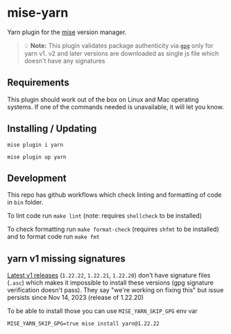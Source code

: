 # mise-yarn

Yarn plugin for the [mise](https://mise.jdx.dev/) version manager.

> 💡 **Note:** This plugin validates package authenticity via [`gpg`](https://www.openpgp.org/) only for yarn v1.
> v2 and later versions are downloaded as single js file which doesn't have any signatures

## Requirements

This plugin should work out of the box on Linux and Mac operating systems.
If one of the commands needed is unavailable, it will let you know.

## Installing / Updating

```
mise plugin i yarn
```

```
mise plugin up yarn
```

## Development

This repo has github workflows which check linting and formatting of code in `bin` folder.

To lint code run `make lint` (note: requires `shellcheck` to be installed)

To check formatting run `make format-check` (requires `shfmt` to be installed) and to format code run `make fmt`

## yarn v1 missing signatures

[Latest v1 releases](https://github.com/yarnpkg/yarn/releases/) (`1.22.22`, `1.22.21`, `1.22.20`) don't have signature files (`.asc`) which makes it impossible to install these versions (gpg signature verification doesn't pass). They say "we're working on fixing this" but issue persists since Nov 14, 2023 (release of 1.22.20)

To be able to install those you can use `MISE_YARN_SKIP_GPG` env var

```shell
MISE_YARN_SKIP_GPG=true mise install yarn@1.22.22
```
